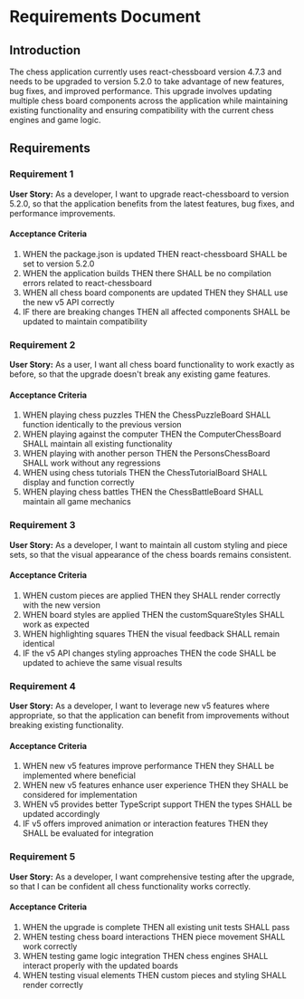# Requirements Document

## Introduction

The chess application currently uses react-chessboard version 4.7.3 and needs to be upgraded to version 5.2.0 to take advantage of new features, bug fixes, and improved performance. This upgrade involves updating multiple chess board components across the application while maintaining existing functionality and ensuring compatibility with the current chess engines and game logic.

## Requirements

### Requirement 1

**User Story:** As a developer, I want to upgrade react-chessboard to version 5.2.0, so that the application benefits from the latest features, bug fixes, and performance improvements.

#### Acceptance Criteria

1. WHEN the package.json is updated THEN react-chessboard SHALL be set to version 5.2.0
2. WHEN the application builds THEN there SHALL be no compilation errors related to react-chessboard
3. WHEN all chess board components are updated THEN they SHALL use the new v5 API correctly
4. IF there are breaking changes THEN all affected components SHALL be updated to maintain compatibility

### Requirement 2

**User Story:** As a user, I want all chess board functionality to work exactly as before, so that the upgrade doesn't break any existing game features.

#### Acceptance Criteria

1. WHEN playing chess puzzles THEN the ChessPuzzleBoard SHALL function identically to the previous version
2. WHEN playing against the computer THEN the ComputerChessBoard SHALL maintain all existing functionality
3. WHEN playing with another person THEN the PersonsChessBoard SHALL work without any regressions
4. WHEN using chess tutorials THEN the ChessTutorialBoard SHALL display and function correctly
5. WHEN playing chess battles THEN the ChessBattleBoard SHALL maintain all game mechanics

### Requirement 3

**User Story:** As a developer, I want to maintain all custom styling and piece sets, so that the visual appearance of the chess boards remains consistent.

#### Acceptance Criteria

1. WHEN custom pieces are applied THEN they SHALL render correctly with the new version
2. WHEN board styles are applied THEN the customSquareStyles SHALL work as expected
3. WHEN highlighting squares THEN the visual feedback SHALL remain identical
4. IF the v5 API changes styling approaches THEN the code SHALL be updated to achieve the same visual results

### Requirement 4

**User Story:** As a developer, I want to leverage new v5 features where appropriate, so that the application can benefit from improvements without breaking existing functionality.

#### Acceptance Criteria

1. WHEN new v5 features improve performance THEN they SHALL be implemented where beneficial
2. WHEN new v5 features enhance user experience THEN they SHALL be considered for implementation
3. WHEN v5 provides better TypeScript support THEN the types SHALL be updated accordingly
4. IF v5 offers improved animation or interaction features THEN they SHALL be evaluated for integration

### Requirement 5

**User Story:** As a developer, I want comprehensive testing after the upgrade, so that I can be confident all chess functionality works correctly.

#### Acceptance Criteria

1. WHEN the upgrade is complete THEN all existing unit tests SHALL pass
2. WHEN testing chess board interactions THEN piece movement SHALL work correctly
3. WHEN testing game logic integration THEN chess engines SHALL interact properly with the updated boards
4. WHEN testing visual elements THEN custom pieces and styling SHALL render correctly

